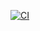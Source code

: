 [![CI](https://github.com/ori-coval/eilon-training-swerve/actions/workflows/main.yml/badge.svg)](https://github.com/ori-coval/eilon-training-swerve/actions/workflows/main.yml)
